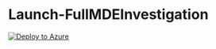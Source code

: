 # Launch-FullMDEInvestigation

[![Deploy to Azure](https://aka.ms/deploytoazurebutton)](https%3A%2F%2Fraw.githubusercontent.com%2FJakeD-5Q%2FSentinelPlaybooks%2Fmain%2F_Custom%2520Playbooks%2FEnrich-EmailIncidents%2Ftemplate.json)

